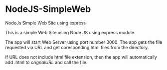 # NodeJS-SimpleWeb
NodeJs Simple Web Site using express

This is a simple Web Site using Node JS using express module

The app will start Web Server using port number 3000. The app gets the file requested via URL and get coresponding html files from the directory.

If URL does not include html file extension, then the app will automatically add .html to *orignalURL* and call the file.


